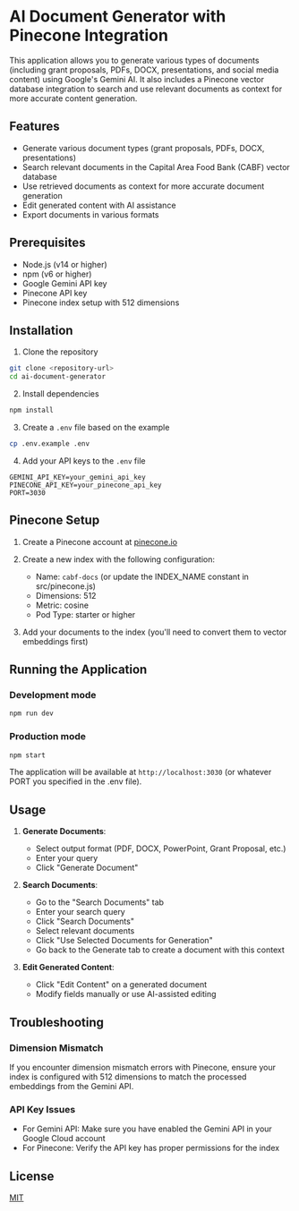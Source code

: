 # AI Document Generator with Pinecone Integration

This application allows you to generate various types of documents (including grant proposals, PDFs, DOCX, presentations, and social media content) using Google's Gemini AI. It also includes a Pinecone vector database integration to search and use relevant documents as context for more accurate content generation.

## Features

- Generate various document types (grant proposals, PDFs, DOCX, presentations)
- Search relevant documents in the Capital Area Food Bank (CABF) vector database
- Use retrieved documents as context for more accurate document generation
- Edit generated content with AI assistance
- Export documents in various formats

## Prerequisites

- Node.js (v14 or higher)
- npm (v6 or higher)
- Google Gemini API key
- Pinecone API key
- Pinecone index setup with 512 dimensions

## Installation

1. Clone the repository
```bash
git clone <repository-url>
cd ai-document-generator
```

2. Install dependencies
```bash
npm install
```

3. Create a `.env` file based on the example
```bash
cp .env.example .env
```

4. Add your API keys to the `.env` file
```
GEMINI_API_KEY=your_gemini_api_key
PINECONE_API_KEY=your_pinecone_api_key
PORT=3030
```

## Pinecone Setup

1. Create a Pinecone account at [pinecone.io](https://www.pinecone.io)
2. Create a new index with the following configuration:
   - Name: `cabf-docs` (or update the INDEX_NAME constant in src/pinecone.js)
   - Dimensions: 512
   - Metric: cosine
   - Pod Type: starter or higher

3. Add your documents to the index (you'll need to convert them to vector embeddings first)

## Running the Application

### Development mode
```bash
npm run dev
```

### Production mode
```bash
npm start
```

The application will be available at `http://localhost:3030` (or whatever PORT you specified in the .env file).

## Usage

1. **Generate Documents**:
   - Select output format (PDF, DOCX, PowerPoint, Grant Proposal, etc.)
   - Enter your query
   - Click "Generate Document"

2. **Search Documents**:
   - Go to the "Search Documents" tab
   - Enter your search query
   - Click "Search Documents"
   - Select relevant documents
   - Click "Use Selected Documents for Generation"
   - Go back to the Generate tab to create a document with this context

3. **Edit Generated Content**:
   - Click "Edit Content" on a generated document
   - Modify fields manually or use AI-assisted editing

## Troubleshooting

### Dimension Mismatch
If you encounter dimension mismatch errors with Pinecone, ensure your index is configured with 512 dimensions to match the processed embeddings from the Gemini API.

### API Key Issues
- For Gemini API: Make sure you have enabled the Gemini API in your Google Cloud account
- For Pinecone: Verify the API key has proper permissions for the index

## License

[MIT](LICENSE) 